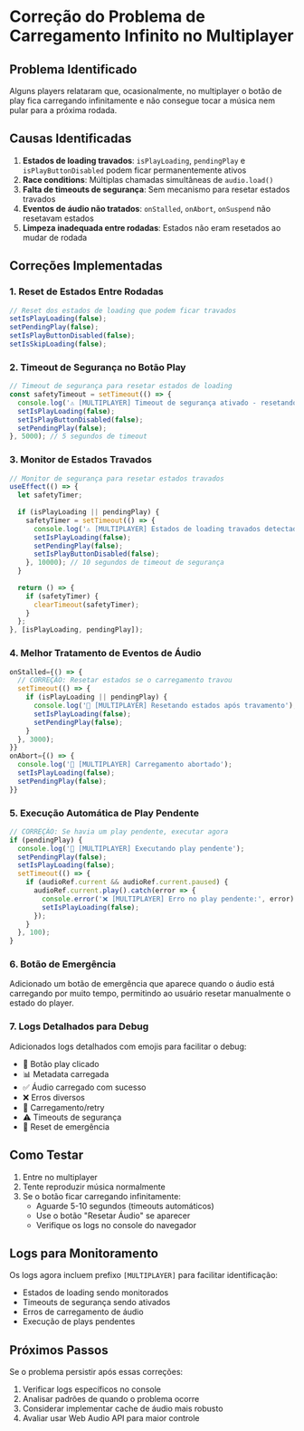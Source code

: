 # Correção do Problema de Carregamento Infinito no Multiplayer

## Problema Identificado

Alguns players relataram que, ocasionalmente, no multiplayer o botão de play fica carregando infinitamente e não consegue tocar a música nem pular para a próxima rodada.

## Causas Identificadas

1. **Estados de loading travados**: `isPlayLoading`, `pendingPlay` e `isPlayButtonDisabled` podem ficar permanentemente ativos
2. **Race conditions**: Múltiplas chamadas simultâneas de `audio.load()` 
3. **Falta de timeouts de segurança**: Sem mecanismo para resetar estados travados
4. **Eventos de áudio não tratados**: `onStalled`, `onAbort`, `onSuspend` não resetavam estados
5. **Limpeza inadequada entre rodadas**: Estados não eram resetados ao mudar de rodada

## Correções Implementadas

### 1. Reset de Estados Entre Rodadas
```javascript
// Reset dos estados de loading que podem ficar travados
setIsPlayLoading(false);
setPendingPlay(false);
setIsPlayButtonDisabled(false);
setIsSkipLoading(false);
```

### 2. Timeout de Segurança no Botão Play
```javascript
// Timeout de segurança para resetar estados de loading
const safetyTimeout = setTimeout(() => {
  console.log('⚠️ [MULTIPLAYER] Timeout de segurança ativado - resetando estados');
  setIsPlayLoading(false);
  setIsPlayButtonDisabled(false);
  setPendingPlay(false);
}, 5000); // 5 segundos de timeout
```

### 3. Monitor de Estados Travados
```javascript
// Monitor de segurança para resetar estados travados
useEffect(() => {
  let safetyTimer;
  
  if (isPlayLoading || pendingPlay) {
    safetyTimer = setTimeout(() => {
      console.log('⚠️ [MULTIPLAYER] Estados de loading travados detectados - forçando reset');
      setIsPlayLoading(false);
      setPendingPlay(false);
      setIsPlayButtonDisabled(false);
    }, 10000); // 10 segundos de timeout de segurança
  }
  
  return () => {
    if (safetyTimer) {
      clearTimeout(safetyTimer);
    }
  };
}, [isPlayLoading, pendingPlay]);
```

### 4. Melhor Tratamento de Eventos de Áudio
```javascript
onStalled={() => {
  // CORREÇÃO: Resetar estados se o carregamento travou
  setTimeout(() => {
    if (isPlayLoading || pendingPlay) {
      console.log('🔧 [MULTIPLAYER] Resetando estados após travamento');
      setIsPlayLoading(false);
      setPendingPlay(false);
    }
  }, 3000);
}}
onAbort={() => {
  console.log('🛑 [MULTIPLAYER] Carregamento abortado');
  setIsPlayLoading(false);
  setPendingPlay(false);
}}
```

### 5. Execução Automática de Play Pendente
```javascript
// CORREÇÃO: Se havia um play pendente, executar agora
if (pendingPlay) {
  console.log('🔄 [MULTIPLAYER] Executando play pendente');
  setPendingPlay(false);
  setIsPlayLoading(false);
  setTimeout(() => {
    if (audioRef.current && audioRef.current.paused) {
      audioRef.current.play().catch(error => {
        console.error('❌ [MULTIPLAYER] Erro no play pendente:', error);
        setIsPlayLoading(false);
      });
    }
  }, 100);
}
```

### 6. Botão de Emergência
Adicionado um botão de emergência que aparece quando o áudio está carregando por muito tempo, permitindo ao usuário resetar manualmente o estado do player.

### 7. Logs Detalhados para Debug
Adicionados logs detalhados com emojis para facilitar o debug:
- 🎵 Botão play clicado
- 📊 Metadata carregada
- ✅ Áudio carregado com sucesso
- ❌ Erros diversos
- 🔄 Carregamento/retry
- ⚠️ Timeouts de segurança
- 🚨 Reset de emergência

## Como Testar

1. Entre no multiplayer
2. Tente reproduzir música normalmente
3. Se o botão ficar carregando infinitamente:
   - Aguarde 5-10 segundos (timeouts automáticos)
   - Use o botão "Resetar Áudio" se aparecer
   - Verifique os logs no console do navegador

## Logs para Monitoramento

Os logs agora incluem prefixo `[MULTIPLAYER]` para facilitar identificação:
- Estados de loading sendo monitorados
- Timeouts de segurança sendo ativados
- Erros de carregamento de áudio
- Execução de plays pendentes

## Próximos Passos

Se o problema persistir após essas correções:
1. Verificar logs específicos no console
2. Analisar padrões de quando o problema ocorre
3. Considerar implementar cache de áudio mais robusto
4. Avaliar usar Web Audio API para maior controle
